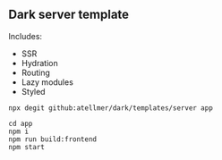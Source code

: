 ## Dark server template

Includes:
- SSR
- Hydration
- Routing
- Lazy modules
- Styled

```
npx degit github:atellmer/dark/templates/server app
```

```
cd app
npm i
npm run build:frontend
npm start
```